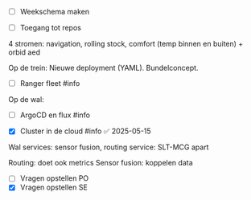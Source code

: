 - [ ] Weekschema maken
- [ ] Toegang tot repos


4 stromen: navigation, rolling stock, comfort (temp binnen en buiten) + orbid aed

Op de trein: Nieuwe deployment (YAML). Bundelconcept. 
- [ ] Ranger fleet #info 

Op de wal: 
- [ ] ArgoCD en flux #info 

- [x] Cluster in de cloud #info ✅ 2025-05-15

Wal services: sensor fusion, routing service: SLT-MCG apart

Routing: doet ook metrics
Sensor fusion:  koppelen data

- [ ] Vragen opstellen PO
- [x] Vragen opstellen SE